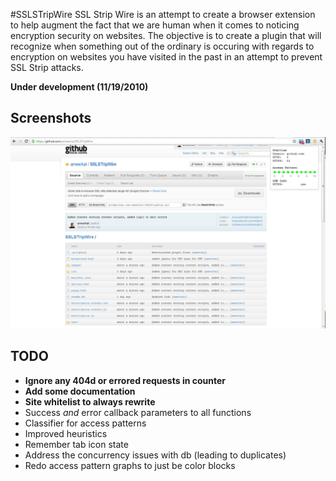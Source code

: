 #SSLSTripWire
SSL Strip Wire is an attempt to create a browser extension to help augment
the fact that we are human when it comes to noticing encryption security
on websites. The objective is to create a plugin that will recognize when
something out of the ordinary is occuring with regards to encryption on
websites you have visited in the past in an attempt to prevent SSL Strip 
attacks.

<b>Under development (11/19/2010)</b>

## Screenshots
![Sample Popup Info](https://github.com/ameerkat/SSLSTripWire/raw/master/images/readme-popup-demo.jpg)

## TODO
* <b>Ignore any 404d or errored requests in counter</b>
* <b>Add some documentation</b>
* <b>Site whitelist to always rewrite</b>
* Success <i>and</i> error callback parameters to all functions
* Classifier for access patterns
* Improved heuristics
* Remember tab icon state
* Address the concurrency issues with db (leading to duplicates)
* Redo access pattern graphs to just be color blocks
